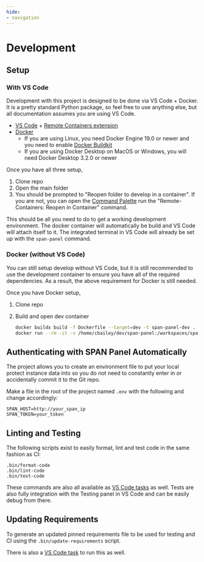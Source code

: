 ```yaml
---
hide:
- navigation
---
```

# Development

## Setup

### With VS Code

Development with this project is designed to be done via VS Code + Docker. It is a pretty standard Python package, so feel free to use anything else, but all documentation assumes you are using VS Code.

* [VS Code](https://code.visualstudio.com/) + [Remote Containers extension](https://marketplace.visualstudio.com/items?itemName=ms-vscode-remote.remote-containers)
* [Docker](https://docs.docker.com/get-docker/)
    * If you are using Linux, you need Docker Engine 19.0 or newer and you need to enable [Docker Buildkit](https://docs.docker.com/develop/develop-images/build_enhancements/)
    * If you are using Docker Desktop on MacOS or Windows, you will need Docker Desktop 3.2.0 or newer

Once you have all three setup,

1. Clone repo
2. Open the main folder
3. You should be prompted to "Reopen folder to develop in a container". If you are not, you can open the [Command Palette](https://code.visualstudio.com/docs/getstarted/userinterface#_command-palette) run the "Remote-Containers: Reopen in Container" command.

This should be all you need to do to get a working development environment. The docker container will automatically be build and VS Code will attach itself to it. The integrated terminal in VS Code will already be set up with the `span-panel` command.

### Docker (without VS Code)

You can still setup develop without VS Code, but it is still recommended to use the development container to ensure you have all of the required dependencies. As a result, the above requirement for Docker is still needed.

Once you have Docker setup,

1. Clone repo
2. Build and open dev container

   ```bash
   docker buildx build -f Dockerfile --target=dev -t span-panel-dev .
   docker run --rm -it -v /home/cbailey/dev/span-panel:/workspaces/span-panel span-panel-dev bash
   ```

## Authenticating with SPAN Panel Automatically

The project allows you to create an environment file to put your local protect instance data into so you do not need to constantly enter in or accidentally commit it to the Git repo.

Make a file in the root of the project named `.env` with the following and change accordingly:

```
SPAN_HOST=http://your_span_ip
SPAN_TOKEN=your_token
```

## Linting and Testing

The following scripts exist to easily format, lint and test code in the same fashion as CI:

```
.bin/format-code
.bin/lint-code
.bin/test-code
```

These commands are also all available as [VS Code tasks](https://code.visualstudio.com/Docs/editor/tasks) as well. Tests are also fully integration with the Testing panel in VS Code and can be easily debug from there.

## Updating Requirements

To generate an updated pinned requirements file to be used for testing and CI using the `.bin/update-requirements` script.

There is also a [VS Code task](https://code.visualstudio.com/Docs/editor/tasks) to run this as well.
